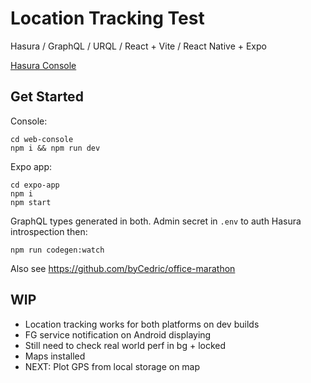 # Location Tracking Test

Hasura / GraphQL / URQL / React + Vite / React Native + Expo

[Hasura Console](https://cloud.hasura.io/project/57b9a7ff-0d40-4904-aaaa-1ffe2aa03e85/console/api/api-explorer)

## Get Started

Console:

```
cd web-console
npm i && npm run dev
```

Expo app:

```
cd expo-app
npm i
npm start
```

GraphQL types generated in both. Admin secret in `.env` to auth Hasura introspection then:

```
npm run codegen:watch
```

Also see https://github.com/byCedric/office-marathon

## WIP

- Location tracking works for both platforms on dev builds
- FG service notification on Android displaying
- Still need to check real world perf in bg + locked
- Maps installed
- NEXT: Plot GPS from local storage on map
